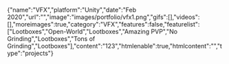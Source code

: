 {"name":"VFX","platform":"Unity","date":"Feb 2020","url":"","image":"images/portfolio/vfx1.png","gifs":[],"videos":[],"moreimages":true,"category":"VFX","features":false,"featurelist":["Lootboxes","Open-World","Lootboxes","Amazing PVP","No Grinding","Lootboxes","Tons of Grinding","Lootboxes"],"content":"123","htmlenable":true,"htmlcontent":"","type":"projects"}

